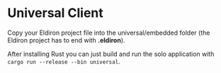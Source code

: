 # Universal Client

Copy your Eldiron project file into the universal/embedded folder (the Eldiron project has to end with **.eldiron**).

After installing Rust you can just build and run the solo application with ```cargo run --release --bin universal```.

